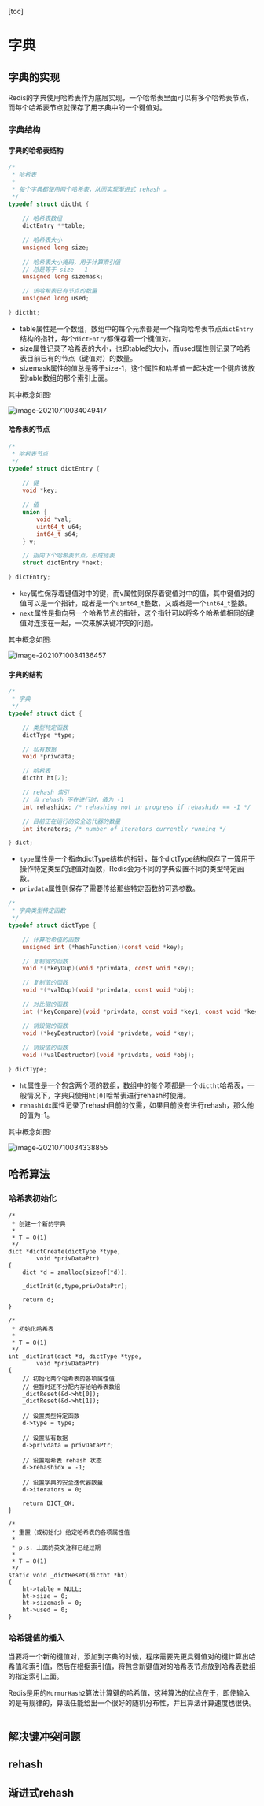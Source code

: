 [toc]

# 字典

## 字典的实现

Redis的字典使用哈希表作为底层实现，一个哈希表里面可以有多个哈希表节点，而每个哈希表节点就保存了用字典中的一个键值对。

### 字典结构

#### 字典的哈希表结构

```c
/*
 * 哈希表
 *
 * 每个字典都使用两个哈希表，从而实现渐进式 rehash 。
 */
typedef struct dictht {
    
    // 哈希表数组
    dictEntry **table;

    // 哈希表大小
    unsigned long size;
    
    // 哈希表大小掩码，用于计算索引值
    // 总是等于 size - 1
    unsigned long sizemask;

    // 该哈希表已有节点的数量
    unsigned long used;

} dictht;
```

- table属性是一个数组，数组中的每个元素都是一个指向哈希表节点`dictEntry`结构的指针，每个`dictEntry`都保存着一个键值对。
- size属性记录了哈希表的大小，也即table的大小，而used属性则记录了哈希表目前已有的节点（键值对）的数量。
- sizemask属性的值总是等于size-1，这个属性和哈希值一起决定一个键应该放到table数组的那个索引上面。

其中概念如图:

![image-20210710034049417](./img/哈希表结构.png)



#### 哈希表的节点

```c
/*
 * 哈希表节点
 */
typedef struct dictEntry {
    
    // 键
    void *key;

    // 值
    union {
        void *val;
        uint64_t u64;
        int64_t s64;
    } v;

    // 指向下个哈希表节点，形成链表
    struct dictEntry *next;

} dictEntry;
```

- `key`属性保存着键值对中的键，而v属性则保存着键值对中的值，其中键值对的值可以是一个指针，或者是一个`uint64_t`整数，又或者是一个`int64_t`整数。
- `next`属性是指向另一个哈希节点的指针，这个指针可以将多个哈希值相同的键值对连接在一起，一次来解决键冲突的问题。

其中概念如图:

![image-20210710034136457](./img/哈希节点.png)

#### 字典的结构

```c
/*
 * 字典
 */
typedef struct dict {

    // 类型特定函数
    dictType *type;

    // 私有数据
    void *privdata;

    // 哈希表
    dictht ht[2];

    // rehash 索引
    // 当 rehash 不在进行时，值为 -1
    int rehashidx; /* rehashing not in progress if rehashidx == -1 */

    // 目前正在运行的安全迭代器的数量
    int iterators; /* number of iterators currently running */

} dict;
```

- `type`属性是一个指向dictType结构的指针，每个dictType结构保存了一簇用于操作特定类型的键值对函数，Redis会为不同的字典设置不同的类型特定函数。
- `privdata`属性则保存了需要传给那些特定函数的可选参数。

```c
/*
 * 字典类型特定函数
 */
typedef struct dictType {

    // 计算哈希值的函数
    unsigned int (*hashFunction)(const void *key);

    // 复制键的函数
    void *(*keyDup)(void *privdata, const void *key);

    // 复制值的函数
    void *(*valDup)(void *privdata, const void *obj);

    // 对比键的函数
    int (*keyCompare)(void *privdata, const void *key1, const void *key2);

    // 销毁键的函数
    void (*keyDestructor)(void *privdata, void *key);
    
    // 销毁值的函数
    void (*valDestructor)(void *privdata, void *obj);

} dictType;

```

- `ht`属性是一个包含两个项的数组，数组中的每个项都是一个`dictht`哈希表，一般情况下，字典只使用`ht[0]`哈希表进行rehash时使用。
- `rehashidx`属性记录了rehash目前的仅需，如果目前没有进行rehash，那么他的值为-1。

其中概念如图:

![image-20210710034338855](K:\Tencent\redis3.0-analysis-in-source-code\img\完整的字典.png)

## 哈希算法

### 哈希表初始化

```
/*
 * 创建一个新的字典
 *
 * T = O(1)
 */
dict *dictCreate(dictType *type,
        void *privDataPtr)
{
    dict *d = zmalloc(sizeof(*d));

    _dictInit(d,type,privDataPtr);

    return d;
}

/*
 * 初始化哈希表
 *
 * T = O(1)
 */
int _dictInit(dict *d, dictType *type,
        void *privDataPtr)
{
    // 初始化两个哈希表的各项属性值
    // 但暂时还不分配内存给哈希表数组
    _dictReset(&d->ht[0]);
    _dictReset(&d->ht[1]);

    // 设置类型特定函数
    d->type = type;

    // 设置私有数据
    d->privdata = privDataPtr;

    // 设置哈希表 rehash 状态
    d->rehashidx = -1;

    // 设置字典的安全迭代器数量
    d->iterators = 0;

    return DICT_OK;
}

/*
 * 重置（或初始化）给定哈希表的各项属性值
 *
 * p.s. 上面的英文注释已经过期
 *
 * T = O(1)
 */
static void _dictReset(dictht *ht)
{
    ht->table = NULL;
    ht->size = 0;
    ht->sizemask = 0;
    ht->used = 0;
}
```



### 哈希键值的插入

当要将一个新的键值对，添加到字典的时候，程序需要先更具键值对的键计算出哈希值和索引值，然后在根据索引值，将包含新键值对的哈希表节点放到哈希表数组的指定索引上面。

Redis是用的`MurmurHash2`算法计算键的哈希值，这种算法的优点在于，即使输入的是有规律的，算法任能给出一个很好的随机分布性，并且算法计算速度也很快。

```c

```







## 解决键冲突问题



## rehash





## 渐进式rehash

